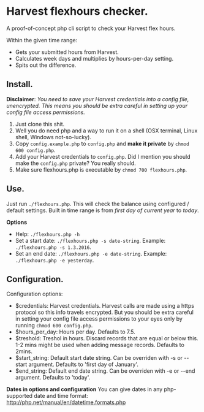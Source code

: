 # Harvest flexhours checker.
A proof-of-concept php cli script to check your Harvest flex hours.

Within the given time range:
- Gets your submitted hours from Harvest.
- Calculates week days and multiplies by hours-per-day setting.
- Spits out the difference.

## Install.
**Disclaimer**: *You need to save your Harvest credentials into a config file, unencrypted. This means you should be extra careful in setting up your config file access permissions.*

1. Just clone this shit.
2. Well you do need php and a way to run it on a shell (OSX terminal, Linux shell, Windows not-so-lucky).
3. Copy `config.example.php` to `config.php` and **make it private** by `chmod 600 config.php`.
4. Add your Harvest credentials to `config.php`. Did I mention you should make the `config.php` private? You really should.
5. Make sure flexhours.php is executable by `chmod 700 flexhours.php`.

## Use.
Just run `./flexhours.php`. This will check the balance using configured / default settings. Built in time range is from *first day of current year* to *today*.

**Options**
- Help: `./flexhours.php -h`
- Set a start date: `./flexhours.php -s date-string`. Example: `./flexhours.php -s 1.3.2016`.
- Set an end date: `./flexhours.php -e date-string`. Example: `./flexhours.php -e yesterday`.

## Configuration.
Configuration options:
- $credentials: Harvest credentials. Harvest calls are made using a https protocol so this info travels encrypted. But you should be extra careful in setting your config file access permissions to your eyes only by running `chmod 600 config.php`.
- $hours_per_day: Hours per day. Defaults to 7.5.
- $treshold: Treshol in hours. Discard records that are equal or below this. 1-2 mins might be used when adding message records. Defaults to 2mins.
- $start_string: Default start date string. Can be overriden with -s or --start argument. Defaults to 'first day of January'.
- $end_string: Default end date string. Can be overriden with -e or --end argument. Defaults to 'today'.

**Dates in options and configuration**
You can give dates in any php-supported date and time format: http://php.net/manual/en/datetime.formats.php


